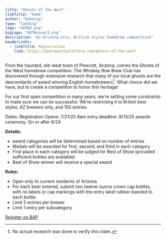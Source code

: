 ```yaml
---
title: "Ghosts of the West"
linkTitle: "home"
author: "bakerag"
type: "landing"
logo: "GOTW3.png"
bigLogo: "GOTWcover3.png"
description: "An Arizona-only, British styles homebrew competition"
headerLinks:
  - linkTitle: Registration
    link: https://beerawardsplatform.com/ghosts-of-the-west
---
```


From the haunted, old-west town of Prescott, Arizona, comes the Ghosts of the West homebrew competition.
The Whiskey Row Brew Club has discovered through extensive research that many of our
local ghosts are the descendants of award winning English homebrewers[^1]. What choice did
we have, but to create a competition to honor this heritage! 

For our first open competition in many years, we're setting some constraints to make sure we can be
successful. We're restricting it to British beer styles, AZ brewers only, and 150 entries.

Dates:
Registration Opens: 7/21/25 8am
entry deadline: 8/13/25
awards ceremony: On or after 8/24

**Details:**
* award categories will be determined based on number of entries
* Medals will be awarded for first, second, and third in each category
* First place in each category will be judged for Best of Show (provided sufficient bottles are available)
* Best of Show winner will receive a special award

**Rules:**  
* Open only to current residents of Arizona
* For each beer entered, submit two twelve-ounce crown cap bottles, with no labels or cap markings with the entry label rubber-banded to each bottle. 
* Limit 5 entries per brewer
* Limit 1 entry per subcategory


[Register on BAP](https://beerawardsplatform.com/ghosts-of-the-west)

[^1]: No actual research was done to verify this claim.